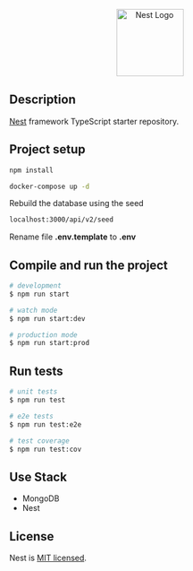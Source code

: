 <p align="center">
  <a href="http://nestjs.com/" target="blank"><img src="https://nestjs.com/img/logo-small.svg" width="120" alt="Nest Logo" /></a>
</p>

## Description

[Nest](https://github.com/nestjs/nest) framework TypeScript starter repository.

## Project setup

```bash
npm install
```

```bash
docker-compose up -d
```

Rebuild the database using the seed

```bash
localhost:3000/api/v2/seed
```

Rename file **.env.template** to **.env**

## Compile and run the project

```bash
# development
$ npm run start

# watch mode
$ npm run start:dev

# production mode
$ npm run start:prod
```

## Run tests

```bash
# unit tests
$ npm run test

# e2e tests
$ npm run test:e2e

# test coverage
$ npm run test:cov
```

## Use Stack

- MongoDB
- Nest

## License

Nest is [MIT licensed](https://github.com/nestjs/nest/blob/master/LICENSE).
